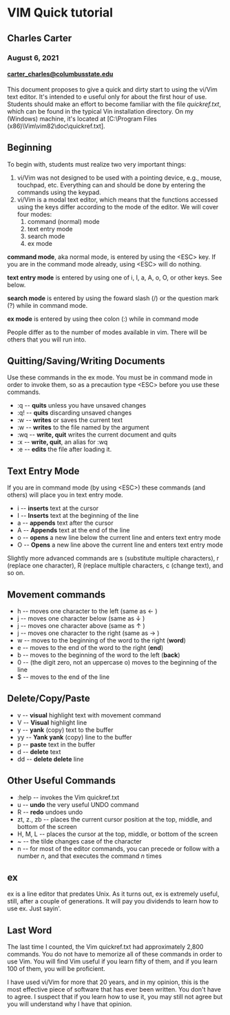 # VIM Quick tutorial
## Charles Carter
### August 6, 2021
#### carter_charles@columbusstate.edu





This document proposes to give a quick and dirty start to using the vi/Vim text editor. It's intended to  e useful only for about the first hour of use. Students should make an effort to become familiar with the file *quickref.txt*, which can be found in the typical Vin installation directory. On my (Windows) machine, it's located at [C:\Program Files (x86)\Vim\vim82\doc\quickref.txt].

## Beginning

To begin with, students must realize two very important things:

1. vi/Vim was not designed to be used with a pointing device, e.g., mouse, touchpad, etc. Everything can and should be done by entering the commands using the keypad.
1. vi/Vim is a modal text editor, which means that the functions accessed using the keys differ according to the mode of the editor. We will cover four modes:
    1. command (normal) mode
    1. text entry mode
    1. search mode
    1. ex mode

**command mode**, aka normal mode, is entered by using the \<ESC\> key. If you are in the command mode already, using \<ESC\> will do nothing.

**text entry mode** is entered by using one of i, I, a, A, o, O, or other keys. See below.

**search mode** is entered by using the foward slash (/) or the question mark (?) while in command mode.

**ex mode** is entered by using thee colon (:) while in command mode

People differ as to the number of modes available in vim. There will be others that you will run into.

## Quitting/Saving/Writing Documents

Use these commands in the ex mode. You must be in command mode in order to invoke them, so as a precaution type \<ESC\> before you use these commands.
* :q -- **quits** unless you have unsaved changes
* :q! -- **quits** discarding unsaved changes
* :w -- **writes** or saves the current text
* :w <filename> -- **writes** to the file named by the argument
* :wq -- **write, quit** writes the current document and quits
* :x -- **write, quit**, an alias for :wq
* :e <filennae> -- **edits** the file after loading it.

## Text Entry Mode

If you are in command mode (by using \<ESC\>) these commands (and others) will place you in text entry mode.
* i -- **inserts** text at the cursor
* I -- **Inserts** text at the beginning of the line
* a -- **appends** text after the cursor
* A -- **Appends** text at the end of the line
* o -- **opens** a new line below the current line and enters text entry mode
* O -- **Opens** a new line above the current line and enters text entry mode

Slightly more advanced commands are s (substitute multiple characters), r (replace one character), R (replace multiple characters, c (change text), and so on.

## Movement commands
* h -- moves one character to the left (same as &#8592; )
* j -- moves one character below (same as &#8595; )
* j -- moves one character above (same as &#8593; )
* j -- moves one character to the right (same as &#8594; )
* w -- moves to the beginning of the word to the right (**word**)
* e -- moves to the end of the word to the right (**end**)
* b -- moves to the beginning of the word to the left (**back**)
* 0 -- (the digit zero, not an uppercase o) moves to the beginning of the line
* $ -- moves to the end of the line

## Delete/Copy/Paste
* v -- **visual** highlight text with movement command
* V -- **Visual** highlight line
* y -- **yank** (copy) text to the buffer
* yy -- **Yank yank** (copy) line to the buffer
* p -- **paste** text in the buffer
* d -- **delete** text
* dd -- **delete delete** line

## Other Useful Commands
* :help -- invokes the Vim quickref.txt
* u -- **undo** the very useful UNDO command
* <CTL>R -- **redo** undoes undo
* zt, z., zb -- places the current cursor position at the top, middle, and bottom of the screen
* H, M, L -- places the cursor at the top, middle, or bottom of the screen
* ~ -- the tilde changes case of the character
* <CMD>n -- for most of the editor commands, you can precede or follow with a number *n*, and that executes the command *n* times

## ex

ex is a line editor that predates Unix. As it turns out, ex is extremely useful, still, after a couple of generations. It will pay you dividends to learn how to use ex. Just sayin'.
## Last Word

The last time I counted, the Vim quickref.txt had approximately 2,800 commands. You do not have to memorize all of these commands in order to use Vim. You will find Vim useful if you learn fifty of them, and if you learn 100 of them, you will be proficient.

I have used vi/Vim for more that 20 years, and in my opinion, this is the most effective piece of software that has ever been written. You don't have to agree. I suspect that if you learn how to use it, you may still not agree but you will understand why I have that opinion.
